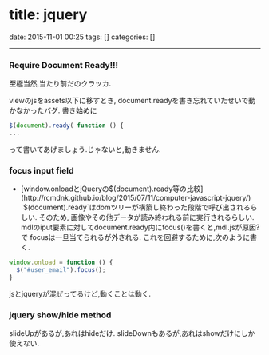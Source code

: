 title: jquery
==========
date: 2015-11-01 00:25
tags: []
categories: []
- - -


### Require Document Ready!!!
至極当然,当たり前だのクラッカ.

viewのjsをassets以下に移すとき, document.readyを書き忘れていたせいで動かなかったバグ.
書き始めに
```javascript
$(document).ready( function () {
...
```
って書いてあげましょう.じゃないと,動きません.

### focus input field

- [window.onloadとjQueryの$(document).ready等の比較](http://rcmdnk.github.io/blog/2015/07/11/computer-javascript-jquery/)
`$(document).ready`はdomツリーが構築し終わった段階で呼び出されるらしい.
そのため, 画像やその他データが読み終われる前に実行されるらしい.
mdlのiput要素に対してdocument.ready内にfocus()を書くと,mdl.jsが原因?で
focusは一旦当てられるが外される.
これを回避するために,次のように書く.
```javascript
window.onload = function () {
  $("#user_email").focus();
}
```
jsとjqueryが混ぜってるけど,動くことは動く.

### jquery show/hide method
slideUpがあるが,あれはhideだけ.
slideDownもあるが,あれはshowだけにしか使えない.

